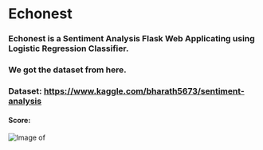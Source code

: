 # Echonest
### Echonest is a Sentiment Analysis Flask Web Applicating using Logistic Regression Classifier.
### We got the dataset from here.
### Dataset: https://www.kaggle.com/bharath5673/sentiment-analysis

#### Score:
![Image of ](https://i.imgur.com/bjXfv1V.png)
